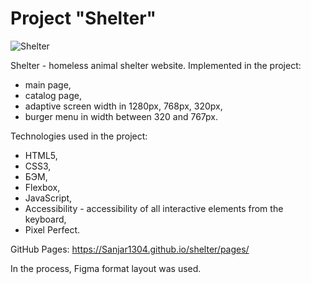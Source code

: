 # Project "Shelter"

![Shelter](https://user-images.githubusercontent.com/45296707/134824015-f43e6133-5aff-44c5-840d-e178020b858a.jpg)

Shelter - homeless animal shelter website.
Implemented in the project:
- main page,
- catalog page,
- adaptive screen width in 1280px, 768px, 320px,
- burger menu in width between 320 and 767px.

Technologies used in the project:
- HTML5,
- CSS3,
- БЭМ,
- Flexbox,
- JavaScript,
- Accessibility - accessibility of all interactive elements from the keyboard,
- Pixel Perfect.

GitHub Pages: https://Sanjar1304.github.io/shelter/pages/

In the process, Figma format layout was used.
